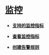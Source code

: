 # 监控<a name="vpc010011"></a>

-   **[支持的监控指标](支持的监控指标.md)**  

-   **[查看监控指标](查看监控指标.md)**  

-   **[创建告警规则](创建告警规则.md)**  


